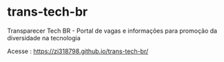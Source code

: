 # trans-tech-br
Transparecer Tech BR - Portal de vagas e informações para promoção da diversidade na tecnologia


Acesse :  https://zi318798.github.io/trans-tech-br/
